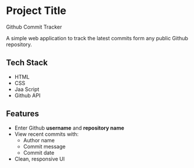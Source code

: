 
# Project Title

Github Commit Tracker

A simple web application to track the latest commits form any public Github repository.


## Tech Stack

- HTML
- CSS
- Jaa Script
- Github API


## Features

- Enter Github **username** and **repository name** 
- View recent commits with:
    - Author name
    - Commit message
    - Commit date
- Clean, responsive UI 

